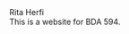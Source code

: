 <html>
<head>
 Rita Herfi <br> 
</head>
  <body>
    This is a website for BDA 594.
  </body>
</html>
